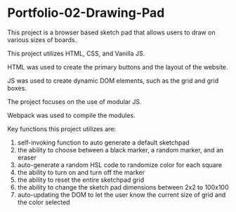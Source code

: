 # Portfolio-02-Drawing-Pad

This project is a browser based sketch pad that allows users to draw on various sizes of boards.

This project utilizes HTML, CSS, and Vanilla JS.

HTML was used to create the primary buttons and the layout of the website.

JS was used to create dynamic DOM elements, such as the grid and grid boxes.

The project focuses on the use of modular JS.

Webpack was used to compile the modules.

Key functions this project utilizes are:
1) self-invoking function to auto generate a default sketchpad
2) the ability to choose between a black marker, a random marker, and an eraser
3) auto-generate a random HSL code to randomize color for each square
4) the ability to turn on and turn off the marker
5) the ability to reset the entire sketchpad grid
6) the ability to change the sketch pad dimensions between 2x2 to 100x100
7) auto-updating the DOM to let the user know the current size of grid and the color selected